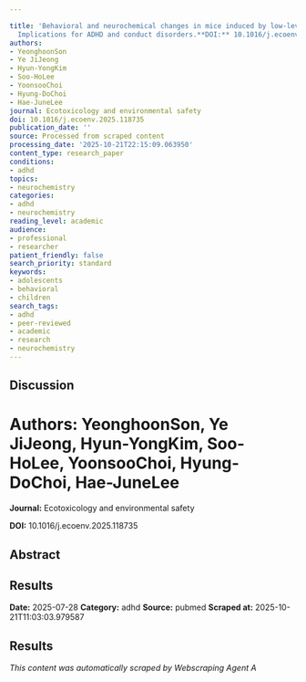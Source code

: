 ```yaml
---

title: 'Behavioral and neurochemical changes in mice induced by low-level lead exposure:
  Implications for ADHD and conduct disorders.**DOI:** 10.1016/j.ecoenv.2025.118735'
authors:
- YeonghoonSon
- Ye JiJeong
- Hyun-YongKim
- Soo-HoLee
- YoonsooChoi
- Hyung-DoChoi
- Hae-JuneLee
journal: Ecotoxicology and environmental safety
doi: 10.1016/j.ecoenv.2025.118735
publication_date: ''
source: Processed from scraped content
processing_date: '2025-10-21T22:15:09.063950'
content_type: research_paper
conditions:
- adhd
topics:
- neurochemistry
categories:
- adhd
- neurochemistry
reading_level: academic
audience:
- professional
- researcher
patient_friendly: false
search_priority: standard
keywords:
- adolescents
- behavioral
- children
search_tags:
- adhd
- peer-reviewed
- academic
- research
- neurochemistry
---
```




## Discussion

# **Authors:** YeonghoonSon, Ye JiJeong, Hyun-YongKim, Soo-HoLee, YoonsooChoi, Hyung-DoChoi, Hae-JuneLee

**Journal:** Ecotoxicology and environmental safety

**DOI:** 10.1016/j.ecoenv.2025.118735

## Abstract

## Results

**Date:** 2025-07-28
**Category:** adhd
**Source:** pubmed
**Scraped at:** 2025-10-21T11:03:03.979587
## Results
*This content was automatically scraped by Webscraping Agent A*